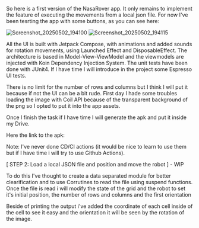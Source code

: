 So here is a first version of the NasaRover app. It only remains to implement the feature of executing the movements from a local json file. For now I've been tesrting the app with some buttons, as you can see here:

![Screenshot_20250502_194100](https://github.com/user-attachments/assets/53b1d418-a82d-48f7-adf5-0880828dea05)
![Screenshot_20250502_194115](https://github.com/user-attachments/assets/e9d59a0b-2ae5-40b1-9dc0-0a1e14ddad99)

All the UI is built with Jetpack Compose, with animations and added sounds for rotation movements, using Launched Effect and DisposableEffect.
The architecture is based in Model-View-ViewModel and the viewmodels are injected with Koin Dependency Injection System.
The unit tests have been done with JUnit4. If I have time I will introduce in the project some Espresso UI tests.

There is no limit for the number of rows and columns but I think I will put it because if not the UI can be a bit rude. 
First day I hade some troubles loading the image with Coil API because of the transparent background of the png so I opted to put it into the app assets.

Once I finish the task if I have time I will generate the apk and put it inside my Drive.

Here the link to the apk: 

Note: I've never done CD/CI actions (it would be nice to learn to use them but if I have time i will try to use Github Actions).

[ STEP 2: Load a local JSON file and position and move the robot ] - WIP

To do this I've thought to create a data separated module for better clearification and to use Corrutines to read the file using suspend functions.
Once the file is read i will modify the state of the grid and the robot to set it's initial position, the number of rows and columns and the first orientation

Beside of printing the output i've added the coordinate of each cell inside of the cell to see it easy and the orientation it will be seen by the rotation of the image.
